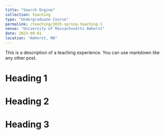 ```yaml
---
title: "Search Engine"
collection: teaching
type: "Undergraduate Course"
permalink: /teaching/2015-spring-teaching-1
venue: "University of Massachusetts Amherst"
date: 2023-09-01
location: "Amherst, MA"
---
```


This is a description of a teaching experience. You can use markdown like any other post.

Heading 1
======

Heading 2
======

Heading 3
======
